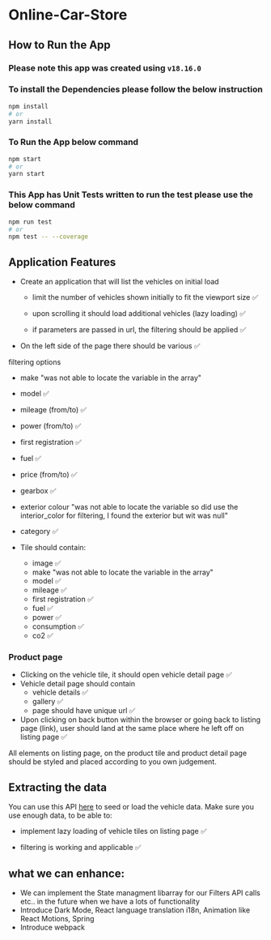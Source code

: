 # Online-Car-Store

## How to Run the App

### Please note this app was created using `v18.16.0`

### To install the Dependencies please follow the below instruction

```bash
npm install
# or
yarn install
```

### To Run the App below command

```bash
npm start
# or
yarn start
```

### This App has Unit Tests written to run the test please use the below command

```bash
npm run test
# or
npm test -- --coverage
```

## Application Features

- Create an application that will list the vehicles on initial load

  - limit the number of vehicles shown initially to fit the viewport size ✅

  - upon scrolling it should load additional vehicles (lazy loading) ✅

  - if parameters are passed in url, the filtering should be applied ✅

- On the left side of the page there should be various ✅

filtering options

- make "was not able to locate the variable in the array"
- model ✅
- mileage (from/to) ✅
- power (from/to) ✅
- first registration ✅
- fuel ✅
- price (from/to) ✅
- gearbox ✅
- exterior colour "was not able to locate the variable so did use the interior_color for filtering, I found the exterior but wit was null"
- category ✅

- Tile should contain:
  - image ✅
  - make "was not able to locate the variable in the array"
  - model ✅
  - mileage ✅
  - first registration ✅
  - fuel ✅
  - power ✅
  - consumption ✅
  - co2 ✅

### Product page

- Clicking on the vehicle tile, it should open vehicle detail page ✅
- Vehicle detail page should contain
  - vehicle details ✅
  - gallery ✅
  - page should have unique url ✅
- Upon clicking on back button within the browser or going back to listing page (link), user should land at the same place where he left off on listing page ✅

All elements on listing page, on the product tile and product detail page should be styled and placed according to you own judgement.

## Extracting the data

You can use this API [here](https://run.mocky.io/v3/e7d5a5aa-8bdf-4a36-b6ab-134c08df916b) to seed or load the vehicle data. Make sure you use enough data, to be able to:

- implement lazy loading of vehicle tiles on listing page ✅

- filtering is working and applicable ✅

## what we can enhance:

- We can implement the State managment libarray for our Filters API calls etc.. in the future when we have a lots of functionality
- Introduce Dark Mode, React language translation i18n, Animation like React Motions, Spring
- Introduce webpack
